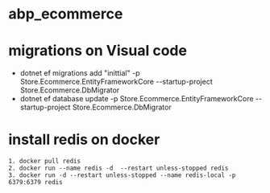 # abp_ecommerce

# migrations on Visual code

- dotnet ef migrations add "inittial" -p Store.Ecommerce.EntityFrameworkCore --startup-project Store.Ecommerce.DbMigrator
- dotnet ef database update -p Store.Ecommerce.EntityFrameworkCore --startup-project Store.Ecommerce.DbMigrator

# install redis on docker

    1. docker pull redis
    2. docker run --name redis -d  --restart unless-stopped redis
    3. docker run -d --restart unless-stopped --name redis-local -p 6379:6379 redis
